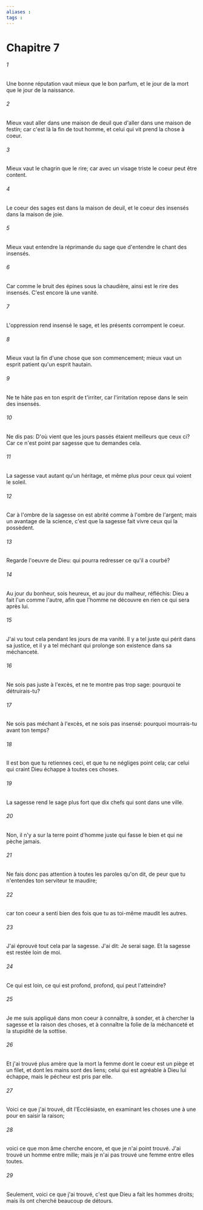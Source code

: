 ```yaml
---
aliases : 
tags : 
---
```


# Chapitre 7

###### 1
Une bonne réputation vaut mieux que le bon parfum, et le jour de la mort que le jour de la naissance.
###### 2
Mieux vaut aller dans une maison de deuil que d'aller dans une maison de festin; car c'est là la fin de tout homme, et celui qui vit prend la chose à coeur.
###### 3
Mieux vaut le chagrin que le rire; car avec un visage triste le coeur peut être content.
###### 4
Le coeur des sages est dans la maison de deuil, et le coeur des insensés dans la maison de joie.
###### 5
Mieux vaut entendre la réprimande du sage que d'entendre le chant des insensés.
###### 6
Car comme le bruit des épines sous la chaudière, ainsi est le rire des insensés. C'est encore là une vanité.
###### 7
L'oppression rend insensé le sage, et les présents corrompent le coeur.
###### 8
Mieux vaut la fin d'une chose que son commencement; mieux vaut un esprit patient qu'un esprit hautain.
###### 9
Ne te hâte pas en ton esprit de t'irriter, car l'irritation repose dans le sein des insensés.
###### 10
Ne dis pas: D'où vient que les jours passés étaient meilleurs que ceux ci? Car ce n'est point par sagesse que tu demandes cela.
###### 11
La sagesse vaut autant qu'un héritage, et même plus pour ceux qui voient le soleil.
###### 12
Car à l'ombre de la sagesse on est abrité comme à l'ombre de l'argent; mais un avantage de la science, c'est que la sagesse fait vivre ceux qui la possèdent.
###### 13
Regarde l'oeuvre de Dieu: qui pourra redresser ce qu'il a courbé?
###### 14
Au jour du bonheur, sois heureux, et au jour du malheur, réfléchis: Dieu a fait l'un comme l'autre, afin que l'homme ne découvre en rien ce qui sera après lui.
###### 15
J'ai vu tout cela pendant les jours de ma vanité. Il y a tel juste qui périt dans sa justice, et il y a tel méchant qui prolonge son existence dans sa méchanceté.
###### 16
Ne sois pas juste à l'excès, et ne te montre pas trop sage: pourquoi te détruirais-tu?
###### 17
Ne sois pas méchant à l'excès, et ne sois pas insensé: pourquoi mourrais-tu avant ton temps?
###### 18
Il est bon que tu retiennes ceci, et que tu ne négliges point cela; car celui qui craint Dieu échappe à toutes ces choses.
###### 19
La sagesse rend le sage plus fort que dix chefs qui sont dans une ville.
###### 20
Non, il n'y a sur la terre point d'homme juste qui fasse le bien et qui ne pèche jamais.
###### 21
Ne fais donc pas attention à toutes les paroles qu'on dit, de peur que tu n'entendes ton serviteur te maudire;
###### 22
car ton coeur a senti bien des fois que tu as toi-même maudit les autres.
###### 23
J'ai éprouvé tout cela par la sagesse. J'ai dit: Je serai sage. Et la sagesse est restée loin de moi.
###### 24
Ce qui est loin, ce qui est profond, profond, qui peut l'atteindre?
###### 25
Je me suis appliqué dans mon coeur à connaître, à sonder, et à chercher la sagesse et la raison des choses, et à connaître la folie de la méchanceté et la stupidité de la sottise.
###### 26
Et j'ai trouvé plus amère que la mort la femme dont le coeur est un piège et un filet, et dont les mains sont des liens; celui qui est agréable à Dieu lui échappe, mais le pécheur est pris par elle.
###### 27
Voici ce que j'ai trouvé, dit l'Ecclésiaste, en examinant les choses une à une pour en saisir la raison;
###### 28
voici ce que mon âme cherche encore, et que je n'ai point trouvé. J'ai trouvé un homme entre mille; mais je n'ai pas trouvé une femme entre elles toutes.
###### 29
Seulement, voici ce que j'ai trouvé, c'est que Dieu a fait les hommes droits; mais ils ont cherché beaucoup de détours.
